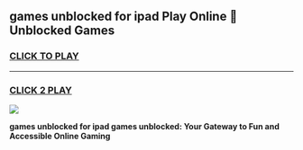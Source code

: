 
## games unblocked for ipad Play Online 👋 Unblocked Games
<h3>
<a href="https://premium.freeplayer.one?title=games_unblocked_for_ipad&ref=19F">CLICK TO PLAY</a></h3>
<hr>

<h3>
<a href="https://premium.freeplayer.one?title=games_unblocked_for_ipad&ref=19F">CLICK 2 PLAY</a>
  
</h3>

<a href="https://premium.freeplayer.one?title=games_unblocked_for_ipad&ref=19F"><img src="https://clearcache.store/games.png"></a>


**games unblocked for ipad games unblocked: Your Gateway to Fun and Accessible Online Gaming**
